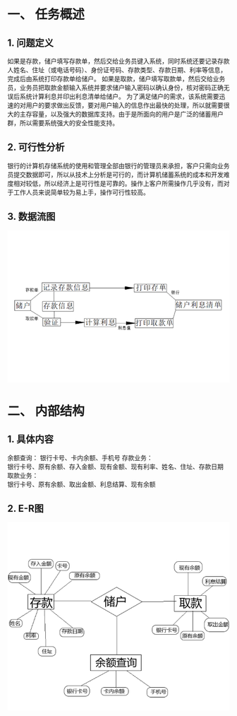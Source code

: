 # 一、	任务概述    #
## 1.	问题定义   ##
如果是存款，储户填写存款单，然后交给业务员键入系统，同时系统还要记录存款人姓名、住址（或电话号码）、身份证号码、存款类型、存款日期、利率等信息，完成后由系统打印存款单给储户。
如果是取款，储户填写取款单，然后交给业务员，业务员把取款金额输入系统并要求储户输入密码以确认身份，核对密码正确无误后系统计算利息并印出利息清单给储户。
为了满足储户的需求，该系统需要迅速的对用户的要求做出反馈，要对用户输入的信息作出最快的处理，所以就需要很大的主存容量，以及强大的数据库支持。由于是所面向的用户是广泛的储蓄用户群，所以需要系统强大的安全性能支持。
## 2.	可行性分析   ##
银行的计算机存储系统的使用和管理全部由银行的管理员来承担，客户只需向业务员提交数据即可，所以从技术上分析是可行的，而计算机储蓄系统的成本和开发难度相对较低，所以经济上是可行性是可靠的。操作上客户所需操作几乎没有，而对于工作人员来说简单较为易上手，操作可行性较高。

## 3.	数据流图    ##
![](1705010116-1.png)
# 二、	内部结构   #
## 1.	具体内容   ##
余额查询：
银行卡号、卡内余额、手机号
存款业务：  
银行卡号、原有余额、存入金额、现有金额、现有利率、姓名、住址、存款日期  
取款业务：  
银行卡号、原有余额、取出金额、利息结算、现有余额
## 2.	E-R图   ##
![](1705010116-2.png)